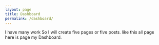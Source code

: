 ```yaml
---
layout: page
title: Dashboard
permalink: /dashboard/
---
```


I have many work So I will create  five pages or five posts. like this all page here is page my Dashboard.
